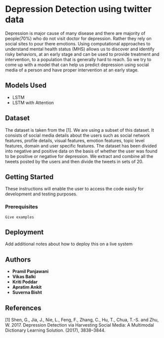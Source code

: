 # Depression Detection using twitter data

Depression is major cause of many disease and there are majority of people(70%) who do not visit doctor for depression. Rather they rely on social sites to pour there emotions. Using computational approaches to understand mental health status (MHS) allows us to discover and identify risky behaviors, at an early stage and can be used to provide treatment and intervention, to a population that is generally hard to reach. So we try to come up with a model that can help us predict depression using social media of a person and have proper intervention at an early stage.

## Models Used
* LSTM
* LSTM with Attention

## Dataset

The dataset is taken from the [1]. We are using a subset of this dataset. It consists of social media details about the users such as social network features, profile details, visual features, emotion features, topic level features, domain and user specific features. The dataset has been divided into negative and positive data on the basis of whether the user was found to be positive or negative for depression. We extract and combine all the tweets posted by the users and then divide the tweets in sets of 20.

## Getting Started

These instructions will enable the user to access the code easily for development and testing purposes.

### Prerequisites

```
Give examples
```

## Deployment

Add additional notes about how to deploy this on a live system

## Authors

* **Pramil Panjawani** 
* **Vikas Balki**
* **Kriti Poddar**
* **Apratim Ankit**
* **Suverna Bisht**

## References

[1] Shen, G., Jia, J., Nie, L., Feng, F., Zhang, C., Hu, T., Chua, T.-S. and Zhu, W. 2017. Depression Detection via Harvesting Social Media: A Multimodal Dictionary Learning Solution. (2017), 3838–3844.

